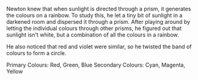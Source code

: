 Newton knew that when sunlight is directed through a prism, it generates the colours on a rainbow.
To study this, he let a tiny bit of sunlight in a darkened room and dispersed it through a prism. After playing around by letting the individual colours through other prisms, he figured out that sunlight isn't white, but a combination of all the colours in a rainbow.

He also noticed that red and violet were similar, so he twisted the band of colours to form a circle.


Primary Colours: Red, Green, Blue
Secondary Colours: Cyan, Magenta, Yellow
